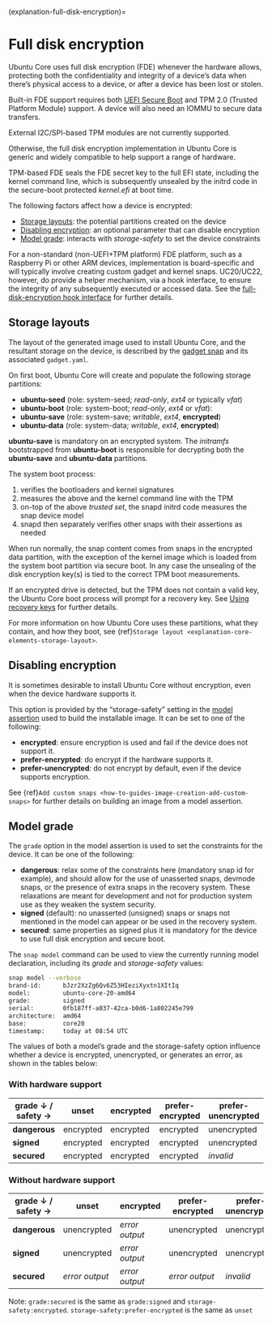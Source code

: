 (explanation-full-disk-encryption)=
# Full disk encryption

Ubuntu Core uses full disk encryption (FDE) whenever the hardware allows, protecting both the confidentiality and integrity of a device’s data when there’s physical access to a device, or after a device has been lost or stolen.

Built-in FDE support requires both [UEFI Secure Boot](https://wiki.ubuntu.com/UEFI/SecureBoot) and TPM 2.0 (Trusted Platform Module) support. A device will also need an IOMMU to secure data transfers.

External I2C/SPI-based TPM modules are not currently supported.

Otherwise, the full disk encryption implementation in Ubuntu Core is generic and widely compatible to help support a range of hardware.

TPM-based FDE seals the FDE secret key to the full EFI state, including the kernel command line, which is subsequently unsealed by the initrd code in the secure-boot protected _kernel.efi_ at boot time.

The following factors affect how a device is encrypted:
- [Storage layouts](#storage-layouts): the potential partitions created on the device
- [Disabling encryption](#disabling-encryption): an optional parameter that can disable encryption
- [Model grade](#model-grade): interacts with _storage-safety_ to set the device constraints 

For a non-standard (non-UEFI+TPM platform) FDE platform, such as a Raspberry Pi or other ARM devices, implementation is board-specific and will typically involve creating custom gadget and kernel snaps. UC20/UC22, however, do provide a helper mechanism, via a hook interface, to ensure the integrity of any subsequently executed or accessed data. See the [full-disk-encryption hook interface](https://snapcraft.io/docs/uc20-fde-hooks) for further details.

## Storage layouts

The layout of the generated image used to install Ubuntu Core, and the resultant storage on the device, is described by the [gadget snap](https://snapcraft.io/docs/gadget-snap) and its associated `gadget.yaml`.

On first boot, Ubuntu Core will create and populate the following storage partitions:

* **ubuntu-seed** (role: system-seed; *read-only*, *ext4* or typically *vfat*)
* **ubuntu-boot** (role: system-boot; *read-only*, *ext4* or *vfat*):
* **ubuntu-save** (role: system-save; *writable*, *ext4*, **encrypted**)
* **ubuntu-data** (role: system-data; *writable*, *ext4*,  **encrypted**)

**ubuntu-save** is mandatory on an encrypted system. The _initramfs_ bootstrapped from **ubuntu-boot** is responsible for decrypting both the **ubuntu-save** and **ubuntu-data** partitions.

The system boot process:

1. verifies the bootloaders and kernel signatures
1. measures the above and the kernel command line with the TPM
1. on-top of the above _trusted set_, the snapd initrd code measures the snap device model
1. snapd then separately verifies other snaps with their assertions as needed

When run normally, the snap content comes from snaps in the encrypted data partition, with the exception of the kernel image which is loaded from the system boot partition via secure boot. In any case the unsealing of the disk encryption key(s) is tied to the correct TPM boot measurements.

If an encrypted drive is detected, but the TPM does not contain a valid key, the Ubuntu Core boot process will prompt for a recovery key. See [Using recovery keys](/how-to-guides/manage-ubuntu-core/use-a-recovery-mode.md#using-recovery-keys) for further details.

For more information on how Ubuntu Core uses these partitions, what they contain, and how they boot, see {ref}`Storage layout <explanation-core-elements-storage-layout>`.

## Disabling encryption

It is sometimes desirable to install Ubuntu Core without encryption, even when the device hardware supports it.

This option is provided by the “storage-safety” setting in the [model assertion](https://core.docs.ubuntu.com/en/reference/assertions/model) used to build the installable image. It can be set to one of the following:

- **encrypted**: ensure encryption is used and fail if the device does not support it.
- **prefer-encrypted**: do encrypt if the hardware supports it.
- **prefer-unencrypted**: do not encrypt by default, even if the device supports encryption.

See {ref}`Add custom snaps <how-to-guides-image-creation-add-custom-snaps>` for further details on building an image from a model assertion.

## Model grade

The `grade` option in the model assertion is used to set the constraints for the device. It can be one of the following:

- **dangerous**: relax some of the constraints here (mandatory snap id for example), and should allow for the use of unasserted snaps, devmode snaps, or the presence of extra snaps in the recovery system. These relaxations are meant for development and not for production system use as they weaken the system security. 
- **signed** (default): no unasserted (unsigned) snaps or snaps not mentioned in the model can appear or be used in the recovery system.
- **secured**:  same properties as signed plus it is mandatory for the device to use full disk encryption and secure boot.

The `snap model` command can be used to view the currently running model  declaration, including its _grade_ and _storage-safety_ values:

```bash
snap model --verbose
brand-id:      bJzr2XzZg6Qv6Z53HIeziXyxtn1XItIq
model:         ubuntu-core-20-amd64
grade:         signed
serial:        0fb187ff-a037-42ca-b0d6-1a802245e799
architecture:  amd64
base:          core20
timestamp:     today at 08:54 UTC
```

The values of both a model’s grade and the storage-safety option influence whether a device is encrypted, unencrypted, or generates an error, as shown in the tables below:

### With hardware support

| grade &#8595; / safety &#8594; |unset|encrypted|prefer-encrypted|prefer-unencrypted|
|---|--- |--- |--- |--- |
|**dangerous**  | encrypted | encrypted | encrypted |  unencrypted |
|**signed** | encrypted | encrypted  | encrypted  |  unencrypted |
|**secured**  | encrypted | encrypted| encrypted | _invalid_ |

### Without hardware support

| grade &#8595; / safety &#8594; |unset|encrypted|prefer-encrypted|prefer-unencrypted|
|---|--- |--- |--- |--- |
|**dangerous** |  unencrypted | _error output_ |  unencrypted |  unencrypted |
|**signed**|  unencrypted | _error output_ | unencrypted |  unencrypted |
|**secured** | _error output_ |  _error output_ | _error output_ | _invalid_|

Note: `grade:secured` is the same as `grade:signed` and `storage-safety:encrypted`.
`storage-safety:prefer-encrypted` is the same as `unset`

